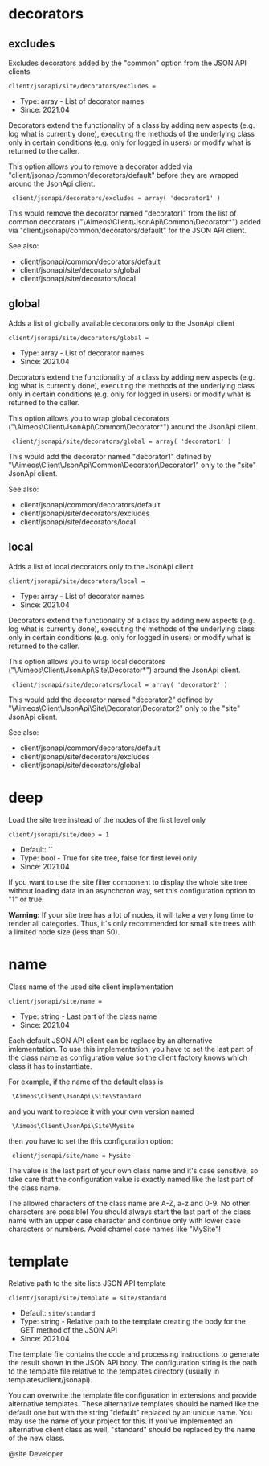 
# decorators
## excludes

Excludes decorators added by the "common" option from the JSON API clients

```
client/jsonapi/site/decorators/excludes = 
```

* Type: array - List of decorator names
* Since: 2021.04

Decorators extend the functionality of a class by adding new aspects
(e.g. log what is currently done), executing the methods of the underlying
class only in certain conditions (e.g. only for logged in users) or
modify what is returned to the caller.

This option allows you to remove a decorator added via
"client/jsonapi/common/decorators/default" before they are wrapped
around the JsonApi client.

```
 client/jsonapi/decorators/excludes = array( 'decorator1' )
```

This would remove the decorator named "decorator1" from the list of
common decorators ("\Aimeos\Client\JsonApi\Common\Decorator\*") added via
"client/jsonapi/common/decorators/default" for the JSON API client.

See also:

* client/jsonapi/common/decorators/default
* client/jsonapi/site/decorators/global
* client/jsonapi/site/decorators/local

## global

Adds a list of globally available decorators only to the JsonApi client

```
client/jsonapi/site/decorators/global = 
```

* Type: array - List of decorator names
* Since: 2021.04

Decorators extend the functionality of a class by adding new aspects
(e.g. log what is currently done), executing the methods of the underlying
class only in certain conditions (e.g. only for logged in users) or
modify what is returned to the caller.

This option allows you to wrap global decorators
("\Aimeos\Client\JsonApi\Common\Decorator\*") around the JsonApi
client.

```
 client/jsonapi/site/decorators/global = array( 'decorator1' )
```

This would add the decorator named "decorator1" defined by
"\Aimeos\Client\JsonApi\Common\Decorator\Decorator1" only to the
"site" JsonApi client.

See also:

* client/jsonapi/common/decorators/default
* client/jsonapi/site/decorators/excludes
* client/jsonapi/site/decorators/local

## local

Adds a list of local decorators only to the JsonApi client

```
client/jsonapi/site/decorators/local = 
```

* Type: array - List of decorator names
* Since: 2021.04

Decorators extend the functionality of a class by adding new aspects
(e.g. log what is currently done), executing the methods of the underlying
class only in certain conditions (e.g. only for logged in users) or
modify what is returned to the caller.

This option allows you to wrap local decorators
("\Aimeos\Client\JsonApi\Site\Decorator\*") around the JsonApi
client.

```
 client/jsonapi/site/decorators/local = array( 'decorator2' )
```

This would add the decorator named "decorator2" defined by
"\Aimeos\Client\JsonApi\Site\Decorator\Decorator2" only to the
"site" JsonApi client.

See also:

* client/jsonapi/common/decorators/default
* client/jsonapi/site/decorators/excludes
* client/jsonapi/site/decorators/global

# deep

Load the site tree instead of the nodes of the first level only

```
client/jsonapi/site/deep = 1
```

* Default: ``
* Type: bool - True for site tree, false for first level only
* Since: 2021.04

If you want to use the site filter component to display the whole
site tree without loading data in an asynchcron way, set this
configuration option to "1" or true.

**Warning:** If your site tree has a lot of nodes, it will
take a very long time to render all categories. Thus, it's only
recommended for small site trees with a limited node size
(less than 50).


# name

Class name of the used site client implementation

```
client/jsonapi/site/name = 
```

* Type: string - Last part of the class name
* Since: 2021.04

Each default JSON API client can be replace by an alternative imlementation.
To use this implementation, you have to set the last part of the class
name as configuration value so the client factory knows which class it
has to instantiate.

For example, if the name of the default class is

```
 \Aimeos\Client\JsonApi\Site\Standard
```

and you want to replace it with your own version named

```
 \Aimeos\Client\JsonApi\Site\Mysite
```

then you have to set the this configuration option:

```
 client/jsonapi/site/name = Mysite
```

The value is the last part of your own class name and it's case sensitive,
so take care that the configuration value is exactly named like the last
part of the class name.

The allowed characters of the class name are A-Z, a-z and 0-9. No other
characters are possible! You should always start the last part of the class
name with an upper case character and continue only with lower case characters
or numbers. Avoid chamel case names like "MySite"!


# template

Relative path to the site lists JSON API template

```
client/jsonapi/site/template = site/standard
```

* Default: `site/standard`
* Type: string - Relative path to the template creating the body for the GET method of the JSON API
* Since: 2021.04

The template file contains the code and processing instructions
to generate the result shown in the JSON API body. The
configuration string is the path to the template file relative
to the templates directory (usually in templates/client/jsonapi).

You can overwrite the template file configuration in extensions and
provide alternative templates. These alternative templates should be
named like the default one but with the string "default" replaced by
an unique name. You may use the name of your project for this. If
you've implemented an alternative client class as well, "standard"
should be replaced by the name of the new class.

@site Developer
